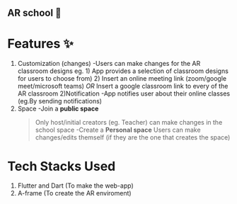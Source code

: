 ## AR school 🏫
# Features ✨
1) Customization (changes)
-Users can make changes for the AR classroom designs
   eg. 1) App provides a selection of classroom designs for users to choose from)
       2) Insert an online meeting link (zoom/google meet/microsoft teams) 
                                                      *OR*
            Insert a google classroom link  to every of the AR classroom
2)Notification
-App notifies user about their online classes (eg.By sending notifications)
3) Space
  -Join a **public space**
   >Only host/initial creators (eg. Teacher) can make changes in the school space
  -Create a **Personal space**
   >Users can make changes/edits themself (if they are the one that creates the space) 
   
# Tech Stacks Used
1) Flutter and Dart (To make the web-app)
2) A-frame (To create the AR enviroment)
